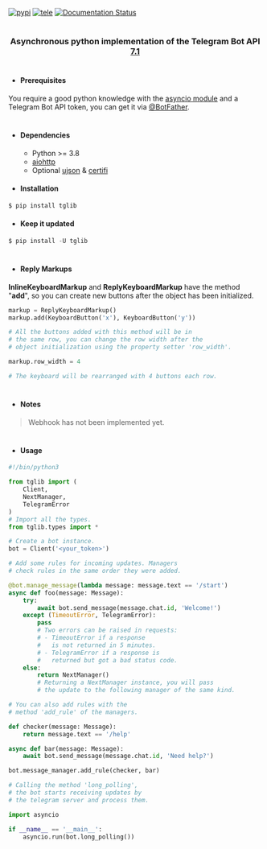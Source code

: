 [![pypi](https://img.shields.io/badge/pypi-asynctg-blue)](https://pypi.org/project/asynctg/) [![tele](https://img.shields.io/badge/telegram-@unixtux-blue)](https://t.me/geko1) [![Documentation Status](https://readthedocs.org/projects/asynctg/badge/?version=latest)](https://asynctg.readthedocs.io/?badge=latest)

#

<h3 align="center">Asynchronous python implementation of the Telegram Bot API <a href="https://core.telegram.org/bots/api#february-16-2024">7.1</a></h3>

#

* #### Prerequisites
You require a good python knowledge with the [asyncio module](https://docs.python.org/3/library/asyncio.html) and a Telegram Bot API token, you can get it via [@BotFather](https://t.me/botfather).

#

* #### Dependencies
  * Python >= 3.8
  * [aiohttp](https://github.com/aio-libs/aiohttp)
  * Optional [ujson](https://github.com/ultrajson/ultrajson) & [certifi](https://github.com/certifi/python-certifi)

* #### Installation
```powershell
$ pip install tglib
```

* #### Keep it updated
```powershell
$ pip install -U tglib
```

#

* #### Reply Markups
**InlineKeyboardMarkup** and **ReplyKeyboardMarkup** have the method "**add**", so you can create new buttons after the object has been initialized.

```python
markup = ReplyKeyboardMarkup()
markup.add(KeyboardButton('x'), KeyboardButton('y'))

# All the buttons added with this method will be in
# the same row, you can change the row width after the
# object initialization using the property setter 'row_width'.

markup.row_width = 4

# The keyboard will be rearranged with 4 buttons each row.
```

#

* #### Notes

> Webhook has not been implemented yet.

#

* #### Usage
```python
#!/bin/python3

from tglib import (
    Client,
    NextManager,
    TelegramError
)
# Import all the types.
from tglib.types import *

# Create a bot instance.
bot = Client('<your_token>')

# Add some rules for incoming updates. Managers
# check rules in the same order they were added.

@bot.manage_message(lambda message: message.text == '/start')
async def foo(message: Message):
    try:
        await bot.send_message(message.chat.id, 'Welcome!')
    except (TimeoutError, TelegramError):
        pass
        # Two errors can be raised in requests:
        # - TimeoutError if a response
        #   is not returned in 5 minutes.
        # - TelegramError if a response is
        #   returned but got a bad status code.
    else:
        return NextManager()
        # Returning a NextManager instance, you will pass
        # the update to the following manager of the same kind.

# You can also add rules with the
# method 'add_rule' of the managers.

def checker(message: Message):
    return message.text == '/help'

async def bar(message: Message):
    await bot.send_message(message.chat.id, 'Need help?')

bot.message_manager.add_rule(checker, bar)

# Calling the method 'long_polling',
# the bot starts receiving updates by
# the telegram server and process them.

import asyncio

if __name__ == '__main__':
    asyncio.run(bot.long_polling())
```
